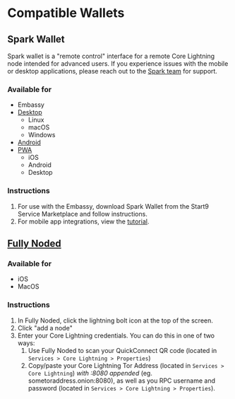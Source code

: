# Compatible Wallets

## Spark Wallet
Spark wallet is a "remote control" interface for a remote Core Lightning node intended for advanced users. If you experience issues with the mobile or desktop applications, please reach out to the [Spark team](https://github.com/shesek/spark-wallet/issues) for support. 
### Available for
- Embassy
- [Desktop](https://github.com/shesek/spark-wallet#desktop-apps)
    - Linux
    - macOS
    - Windows
- [Android](https://github.com/shesek/spark-wallet#mobile-app)
- [PWA](https://github.com/shesek/spark-wallet#progressive-web-app)
    - iOS
    - Android
    - Desktop

### Instructions
1. For use with the Embassy, download Spark Wallet from the Start9 Service Marketplace and follow instructions.
1. For mobile app integrations, view the [tutorial](/docs/integrations/spark.md).

## [Fully Noded](https://github.com/Fonta1n3/FullyNoded)

### Available for
- iOS
- MacOS

### Instructions
1. In Fully Noded, click the lightning bolt icon at the top of the screen.
1. Click "add a node"
1. Enter your Core Lightning credentials. You can do this in one of two ways:
    1. Use Fully Noded to scan your QuickConnect QR code (located in `Services > Core Lightning > Properties`)
    1. Copy/paste your Core Lightning Tor Address (located in `Services > Core Lightning`) _with :8080 appended_ (eg. sometoraddress.onion:8080), as well as you RPC username and password (located in `Services > Core Lightning > Properties`).
